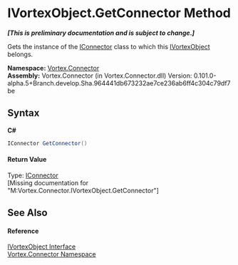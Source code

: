 # IVortexObject.GetConnector Method 
 _**\[This is preliminary documentation and is subject to change.\]**_

Gets the instance of the <a href="T_Vortex_Connector_IConnector.md">IConnector</a> class to which this <a href="T_Vortex_Connector_IVortexObject.md">IVortexObject</a> belongs.

**Namespace:**&nbsp;<a href="N_Vortex_Connector.md">Vortex.Connector</a><br />**Assembly:**&nbsp;Vortex.Connector (in Vortex.Connector.dll) Version: 0.101.0-alpha.5+Branch.develop.Sha.964441db673232ae7ce236ab6ff4c304c79df7be

## Syntax

**C#**<br />
``` C#
IConnector GetConnector()
```


#### Return Value
Type: <a href="T_Vortex_Connector_IConnector.md">IConnector</a><br />\[Missing <returns> documentation for "M:Vortex.Connector.IVortexObject.GetConnector"\]

## See Also


#### Reference
<a href="T_Vortex_Connector_IVortexObject.md">IVortexObject Interface</a><br /><a href="N_Vortex_Connector.md">Vortex.Connector Namespace</a><br />